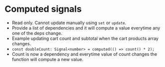 # Computed signals

- Read only. Cannot update manually using `set` or `update`.
- Provide a list of dependencies and it will compute a value everytime any one of the deps change.
- Example updating cart count and subtotal when the cart products array changes.
- `const doubleCount: Signal<number> = computed(() => count() * 2);`
- Count is now a dependency and everytime value of count changes the function will compute a new value.
